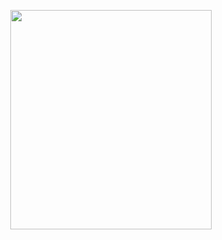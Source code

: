 <p align="center">
<img src="https://mhabibr02.github.io/Page-Web-Development/assets/img/portfolio/webdev-2.png" width="80%" height="30%">
</p>
